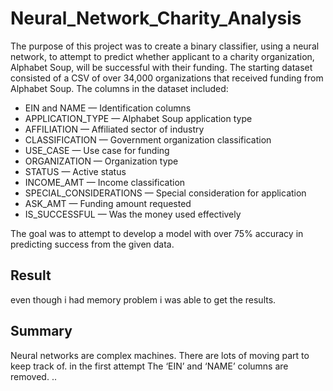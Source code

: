 # Neural_Network_Charity_Analysis
The purpose of this project was to create a binary classifier, using a neural network, to attempt to predict whether applicant to a charity organization, Alphabet Soup, will be successful with their funding. The starting dataset consisted of a CSV of over 34,000 organizations that received funding from Alphabet Soup. The columns in the dataset included:
* EIN and NAME — Identification columns
* APPLICATION_TYPE — Alphabet Soup application type
* AFFILIATION — Affiliated sector of industry
* CLASSIFICATION — Government organization classification
* USE_CASE — Use case for funding
* ORGANIZATION — Organization type
* STATUS — Active status
* INCOME_AMT — Income classification
* SPECIAL_CONSIDERATIONS — Special consideration for application
* ASK_AMT — Funding amount requested
* IS_SUCCESSFUL — Was the money used effectively

The goal was to attempt to develop a model with over 75% accuracy in predicting success from the given data.

## Result 
even though i had memory problem i was able to get the results.


## Summary
Neural networks are complex machines. There are lots of moving part to keep track of.
in the first attempt The ‘EIN’ and ‘NAME’ columns are removed.
..
